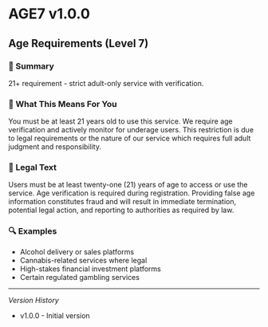 # AGE7 v1.0.0

## Age Requirements (Level 7)

### 📌 Summary
21+ requirement - strict adult-only service with verification.

### 👤 What This Means For You
You must be at least 21 years old to use this service. We require age verification and actively monitor for underage users. This restriction is due to legal requirements or the nature of our service which requires full adult judgment and responsibility.

### 📜 Legal Text
Users must be at least twenty-one (21) years of age to access or use the service. Age verification is required during registration. Providing false age information constitutes fraud and will result in immediate termination, potential legal action, and reporting to authorities as required by law.

### 🔍 Examples
- Alcohol delivery or sales platforms
- Cannabis-related services where legal
- High-stakes financial investment platforms
- Certain regulated gambling services

---
*Version History*
- v1.0.0 - Initial version